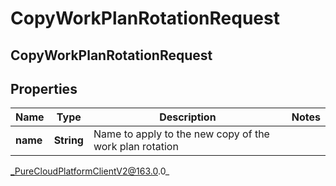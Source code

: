 # CopyWorkPlanRotationRequest

## CopyWorkPlanRotationRequest

## Properties

|Name | Type | Description | Notes|
|------------ | ------------- | ------------- | -------------|
| **name** | **String** | Name to apply to the new copy of the work plan rotation | |



_PureCloudPlatformClientV2@163.0.0_
